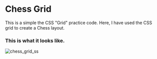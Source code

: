 # Chess Grid
This is a simple the CSS "Grid" practice code. 
Here, I have used the CSS grid to create a Chess layout.
### This is what it looks like.
![chess_grid_ss](https://github.com/user-attachments/assets/3a50b097-ec96-4cff-baa5-419e8a15146d)
